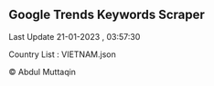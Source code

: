 

## Google Trends Keywords Scraper 
 
Last Update 21-01-2023 , 03:57:30

Country List :
VIETNAM.json



© Abdul Muttaqin 
